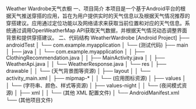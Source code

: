 Weather Wardrobe天气衣橱
一、项目简介
    本项目是一个基于Android平台的根据天气推送穿搭的应用，旨在为用户提供实时的天气信息以及根据天气情况推荐的穿搭建议。应用通过定位功能以及网络请求来获取当前位置和对应的天气信息。系统通过调用OpenWeatherMap API获取天气数据，并根据天气情况动态调整界面背景和提供穿搭建议。
二、代码结构
WeatherWardrobe [Android Project]
├── androidTest
│   └── com.example.myapplication
│       └── (测试代码)
├── main
│   ├── java
│   │   └── com.example.myapplication
│   │       ├── ClothingRecommendation.java
│   │       ├── MainActivity.java
│   │       ├── WeatherApi.java
│   │       └── WeatherResponse.java
│   └── res
│       ├── drawable
│       │   └── (天气背景图等资源)
│       ├── layout
│       │   └── activity_main.xml
│       ├── mipmap-*
│       │   └── (应用图标资源)
│       ├── values
│       │   └── (字符串、颜色、样式等资源)
│       ├── values-night
│       │   └── (夜间模式资源)
│       ├── xml
│       │   └── (其他 XML 配置文件)
│       └── AndroidManifest.xml
└── (其他项目文件)

